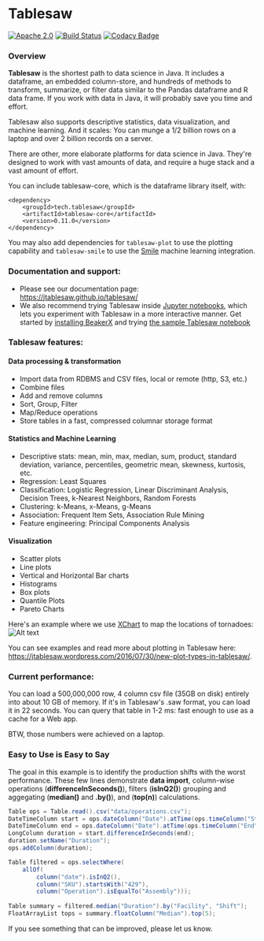 Tablesaw
=======

[![Apache 2.0](https://img.shields.io/github/license/nebula-plugins/nebula-project-plugin.svg)](http://www.apache.org/licenses/LICENSE-2.0)
[![Build Status](https://travis-ci.org/jtablesaw/tablesaw.svg?branch=master)](https://travis-ci.org/jtablesaw/tablesaw)
[![Codacy Badge](https://api.codacy.com/project/badge/Grade/5029f48d00c24f1ea378b090210cf7da)](https://www.codacy.com/app/jtablesaw/tablesaw?utm_source=github.com&amp;utm_medium=referral&amp;utm_content=jtablesaw/tablesaw&amp;utm_campaign=Badge_Grade)

### Overview

__Tablesaw__ is the shortest path to data science in Java. It includes a dataframe, an embedded column-store, and hundreds of methods to transform, summarize, or filter data similar to the Pandas dataframe and R data frame. If you work with data in Java, it will probably save you time and effort.

Tablesaw also supports descriptive statistics, data visualization, and machine learning. And it scales: You can munge a 1/2 billion rows on a laptop and over 2 billion records on a server. 

There are other, more elaborate platforms for data science in Java. They're designed to work with vast amounts of data, and  require a huge stack and a vast amount of effort.

You can include tablesaw-core, which is the dataframe library itself, with: 

    <dependency>
        <groupId>tech.tablesaw</groupId>
        <artifactId>tablesaw-core</artifactId>
        <version>0.11.0</version>
    </dependency>

You may also add dependencies for `tablesaw-plot` to use the plotting capability and `tablesaw-smile` to use the [Smile](https://github.com/haifengl/smile) machine learning integration.

### Documentation and support:

* Please see our documentation page: https://jtablesaw.github.io/tablesaw/ 
* We also recommend trying Tablesaw inside [Jupyter notebooks](http://arogozhnikov.github.io/2016/09/10/jupyter-features.html), which lets you experiment with Tablesaw in a more interactive manner. Get started by [installing BeakerX](http://beakerx.com/documentation) and trying [the sample Tablesaw notebook](https://github.com/twosigma/beakerx/blob/master/doc/groovy/Tablesaw.ipynb)

### Tablesaw features: 

#### Data processing & transformation
* Import data from RDBMS and CSV files, local or remote (http, S3, etc.)
* Combine files
* Add and remove columns
* Sort, Group, Filter 
* Map/Reduce operations
* Store tables in a fast, compressed columnar storage format

#### Statistics and Machine Learning
* Descriptive stats: mean, min, max, median, sum, product, standard deviation, variance, percentiles, geometric mean, skewness, kurtosis, etc.
* Regression: Least Squares
* Classification: Logistic Regression, Linear Discriminant Analysis, Decision Trees, k-Nearest Neighbors, Random Forests
* Clustering: k-Means, x-Means, g-Means
* Association: Frequent Item Sets, Association Rule Mining
* Feature engineering: Principal Components Analysis

#### Visualization
* Scatter plots
* Line plots
* Vertical and Horizontal Bar charts
* Histograms 
* Box plots
* Quantile Plots
* Pareto Charts

Here's an example where we use [XChart](https://github.com/timmolter/XChart) to map the locations of tornadoes: 
![Alt text](https://jtablesaw.files.wordpress.com/2016/07/tornados3.png?w=809)

You can see examples and read more about plotting in Tablesaw here: https://jtablesaw.wordpress.com/2016/07/30/new-plot-types-in-tablesaw/.

### Current performance:
You can load a 500,000,000 row, 4 column csv file (35GB on disk) entirely into about 10 GB of memory. If it's in Tablesaw's .saw format, you can load it in 22 seconds. You can query that table in 1-2 ms: fast enough to use as a cache for a Web app.

BTW, those numbers were achieved on a laptop.

### Easy to Use is Easy to Say
The goal in this example is to identify the production shifts with the worst performance. These few lines demonstrate __data import__, column-wise operations (__differenceInSeconds()__), filters (__isInQ2()__) grouping and aggegating (__median()__ and __.by()__), and (__top(n)__) calculations. 

```java
Table ops = Table.read().csv("data/operations.csv");                             // load data
DateTimeColumn start = ops.dateColumn("Date").atTime(ops.timeColumn("Start"));
DateTimeColumn end = ops.dateColumn("Date").atTime(ops.timeColumn("End");
LongColumn duration = start.differenceInSeconds(end);                            // calc duration
duration.setName("Duration");
ops.addColumn(duration);

Table filtered = ops.selectWhere(                                                // filter
    allOf(
        column("date").isInQ2(),
        column("SKU").startsWith("429"),
        column("Operation").isEqualTo("Assembly")));
   
Table summary = filtered.median("Duration").by("Facility", "Shift");             // group medians
FloatArrayList tops = summary.floatColumn("Median").top(5);                      // get "slowest"
```

If you see something that can be improved, please let us know.

